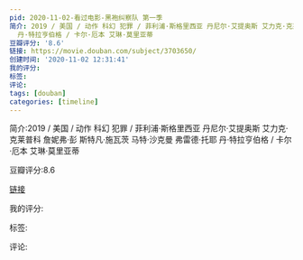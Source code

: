 ```yaml
---
pid: 2020-11-02-看过电影-黑袍纠察队 第一季
简介: 2019 / 美国 / 动作 科幻 犯罪 / 菲利浦·斯格里西亚 丹尼尔·艾提奥斯 艾力克·克莱普科 詹妮弗·彭 斯特凡·施瓦茨 马特·沙克曼 弗雷德·托耶
  丹·特拉亨伯格 / 卡尔·厄本 艾琳·莫里亚蒂
豆瓣评分: '8.6'
链接: https://movie.douban.com/subject/3703650/
创建时间: '2020-11-02 12:31:41'
我的评分:
标签:
评论:
tags: [douban]
categories: [timeline]
---
```

简介:2019 / 美国 / 动作 科幻 犯罪 / 菲利浦·斯格里西亚 丹尼尔·艾提奥斯 艾力克·克莱普科 詹妮弗·彭 斯特凡·施瓦茨 马特·沙克曼 弗雷德·托耶 丹·特拉亨伯格 / 卡尔·厄本 艾琳·莫里亚蒂

豆瓣评分:8.6

[链接](https://movie.douban.com/subject/3703650/)

我的评分:

标签:

评论:

